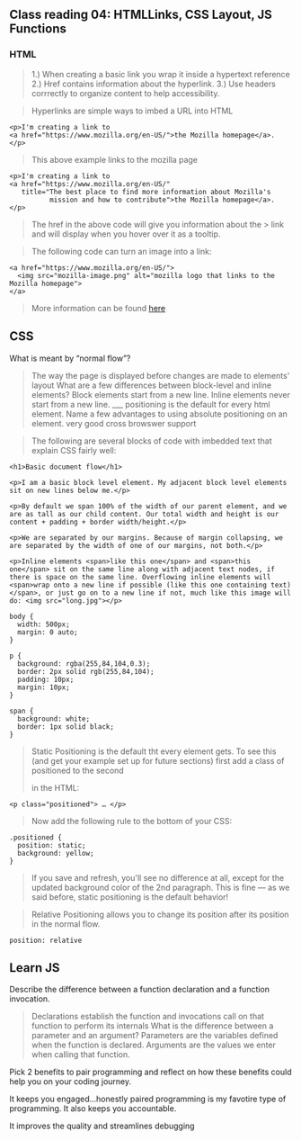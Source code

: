 ## Class reading 04: HTMLLinks, CSS Layout, JS Functions

### HTML

<!-- many of the examples here were sourced from reading @ https://developer.mozilla.org/en-US/docs/Learn/HTML/Introduction_to_HTML/Creating_hyperlinks -->

>1.) When creating a basic link you wrap it inside a hypertext reference
>2.) Href contains information about the hyperlink.
>3.) Use headers corrrectly to organize content to help accessibility.


>Hyperlinks are simple ways to imbed a URL into HTML

```
<p>I'm creating a link to
<a href="https://www.mozilla.org/en-US/">the Mozilla homepage</a>.
</p>
```

>This above example links to the mozilla page

```
<p>I'm creating a link to
<a href="https://www.mozilla.org/en-US/"
   title="The best place to find more information about Mozilla's
          mission and how to contribute">the Mozilla homepage</a>.
</p>
```

> The href in the above code will give you information about the > link and will display when you hover over it as a tooltip.

> The following code can turn an image into a link:

```
<a href="https://www.mozilla.org/en-US/">
  <img src="mozilla-image.png" alt="mozilla logo that links to the Mozilla homepage">
</a>
```

>More information can be found [here](https://developer.mozilla.org/en-US/docs/Learn/HTML/Introduction_to_HTML/Creating_hyperlinks)

## CSS


What is meant by “normal flow”?
> The way the page is displayed before changes are made to elements' layout
What are a few differences between block-level and inline elements?
> Block elements start from a new line. Inline elements never start from a new line.
___ positioning is the default for every html element.
Name a few advantages to using absolute positioning on an element.
> very good cross browswer support



> The following are several blocks of code with imbedded text that explain CSS fairly well:

```
<h1>Basic document flow</h1>

<p>I am a basic block level element. My adjacent block level elements sit on new lines below me.</p>

<p>By default we span 100% of the width of our parent element, and we are as tall as our child content. Our total width and height is our content + padding + border width/height.</p>

<p>We are separated by our margins. Because of margin collapsing, we are separated by the width of one of our margins, not both.</p>

<p>Inline elements <span>like this one</span> and <span>this one</span> sit on the same line along with adjacent text nodes, if there is space on the same line. Overflowing inline elements will <span>wrap onto a new line if possible (like this one containing text)</span>, or just go on to a new line if not, much like this image will do: <img src="long.jpg"></p>
```

```
body {
  width: 500px;
  margin: 0 auto;
}

p {
  background: rgba(255,84,104,0.3);
  border: 2px solid rgb(255,84,104);
  padding: 10px;
  margin: 10px;
}

span {
  background: white;
  border: 1px solid black;
}
```

> Static Positioning is the default tht every element gets. 
To see this (and get your example set up for future sections) first add a class of positioned to the second <p> in the HTML:

```
<p class="positioned"> … </p>
```

> Now add the following rule to the bottom of your CSS:

```
.positioned {
  position: static;
  background: yellow;
}
```

> If you save and refresh, you'll see no difference at all, except for the updated background color of the 2nd paragraph. This is fine — as we said before, static positioning is the default behavior!

> Relative Positioning allows you to change its position after its position in the normal flow. 

```
position: relative
```
## Learn JS

Describe the difference between a function declaration and a function invocation.
> Declarations establish the function and invocations call on that function to perform its internals
What is the difference between a parameter and an argument?
> Parameters are the variables defined when the function is declared. Arguments are the values we enter when calling that function.

Pick 2 benefits to pair programming and reflect on how these benefits could help you on your coding journey.

It keeps you engaged...honestly paired programming is my favotire type of programming. It also keeps you accountable.

It improves the quality and streamlines debugging







